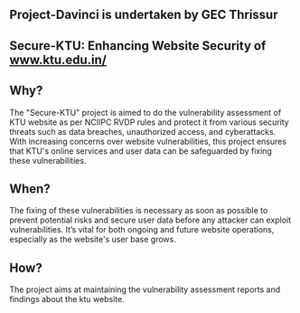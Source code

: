 
## Project-Davinci is undertaken by GEC Thrissur

## Secure-KTU: Enhancing Website Security of www.ktu.edu.in/
## Why?
The "Secure-KTU" project is aimed to do the vulnerability assessment of KTU website as per NCIIPC RVDP rules and protect it from various security threats such as data breaches, unauthorized access, and cyberattacks. With increasing concerns over website vulnerabilities, this project ensures that KTU's online services and user data can be safeguarded by fixing these vulnerabilities.

## When?
The fixing of these vulnerabilities is necessary as soon as possible to prevent potential risks and secure user data before any attacker can exploit vulnerabilities. It’s vital for both ongoing and future website operations, especially as the website's user base grows.

## How?
The project aims at maintaining the vulnerability assessment reports and findings about the ktu website.

